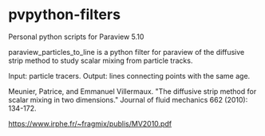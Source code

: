 # pvpython-filters
Personal python scripts for Paraview 5.10

paraview_particles_to_line is a python filter for paraview of the diffusive strip method to study scalar mixing from particle tracks. 

Input: particle tracers. Output: lines connecting points with the same age. 

Meunier, Patrice, and Emmanuel Villermaux. "The diffusive strip method for scalar mixing in two dimensions." Journal of fluid mechanics 662 (2010): 134-172.

https://www.irphe.fr/~fragmix/publis/MV2010.pdf

